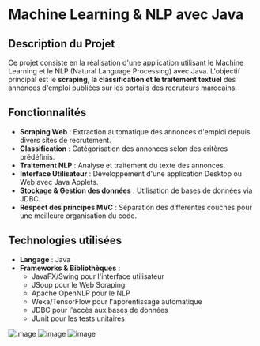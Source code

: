 # Machine Learning & NLP avec Java

## Description du Projet
Ce projet consiste en la réalisation d'une application utilisant le Machine Learning et le NLP (Natural Language Processing) avec Java. L'objectif principal est le **scraping, la classification et le traitement textuel** des annonces d'emploi publiées sur les portails des recruteurs marocains.

## Fonctionnalités
- **Scraping Web** : Extraction automatique des annonces d'emploi depuis divers sites de recrutement.
- **Classification** : Catégorisation des annonces selon des critères prédéfinis.
- **Traitement NLP** : Analyse et traitement du texte des annonces.
- **Interface Utilisateur** : Développement d'une application Desktop ou Web avec Java Applets.
- **Stockage & Gestion des données** : Utilisation de bases de données via JDBC.
- **Respect des principes MVC** : Séparation des différentes couches pour une meilleure organisation du code.

## Technologies utilisées
- **Langage** : Java
- **Frameworks & Bibliothèques** :
  - JavaFX/Swing pour l'interface utilisateur
  - JSoup pour le Web Scraping
  - Apache OpenNLP pour le NLP
  - Weka/TensorFlow pour l'apprentissage automatique
  - JDBC pour l'accès aux bases de données
  - JUnit pour les tests unitaires
  
![image](https://github.com/user-attachments/assets/92255952-131f-4793-8d24-6f11f165a9fc)
![image](https://github.com/user-attachments/assets/8f47c877-02d0-4200-ae70-e5137051ebdc)
![image](https://github.com/user-attachments/assets/438e8d38-c119-4ac2-8aa2-bba8fac3844f)



